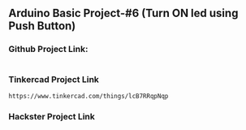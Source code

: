 ## Arduino Basic Project-#6 (Turn ON led using Push Button)

### Github Project Link:
```

```

### Tinkercad Project Link
```
https://www.tinkercad.com/things/lcB7RRqpNqp
```

### Hackster Project Link
```

```
